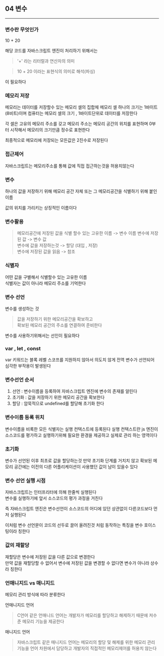## 04 변수

---

### 변수란 무엇인가

10 + 20

해당 코드를 자바스크립트 엔진이 처리하기 위해서는

> '+' 라는 리터럴과 연산자의 의미

> 10 + 20 이라는 표현식의 의미로 해석(파싱)

이 필요하다

### 메모리 저장

메모리는 데이터를 저장할수 있는 메모리 셀의 집합체
메모리 셀 하나의 크기는 1바이트(8비트)이며 컴퓨터는 메모리 셀의 크기 , 1바이트단위로 데이터를 저장한다

각 셀은 고유의 메모리 주소를 갖고 메모리 주소는 메모리 공간의 위치를 표현하며 0부터 시작해서 메모리의 크기만큼 정수로 표현한다

최종적으로 메모리에 저장되는 모든값은 2진수로 저장된다

### 접근제어

자바스크립트는 메모리주소를 통해 값에 직접 접근하는것을 허용치않는다

### 변수

하나의 값을 저장하기 위해 메모리 공간 자체 또는 그 메모리공간을 식별하기 위해 붙인 이름

값의 위치를 가리키는 상징적인 이름이다

### 변수활용

> 메모리공간에 저장된 값을 식별 할수 있는 고유한 이름 -> 변수 이름
> 변수에 저장된 값 -> 변수 값 <br>
> 변수에 값을 저장하는것 -> 할당 (대입 , 저장) <br>
> 변수에 저장된 값을 읽음 -> 참조

### 식별자

어떤 값을 구별해서 식별할수 있는 고유한 이름 <br>
식별자는 값이 아니라 메모리 주소를 기억한다

### 변수 선언

변수를 생성하는 것 <br>

> 값을 저장하기 위한 메모리공간을 확보하고 <br>
> 확보된 메모리 공간의 주소를 연결하여 준비한다

변수를 사용하기위해서는 선인이 필요하다

### var , let , const

var 키워드는 블록 레벨 스코프를 지원하지 않아서 의도치 않게 전역 변수가 선언되어 심각한 부작용이 발생된다

### 변수선언 순서

1. 선언 : 변수이름을 등록하여 자바스크립트 엔진에 변수의 존재를 알린다
2. 초기화 : 값을 저장하기 위한 메모리 공간을 확보한다
3. 할당 : 암묵적으로 undefined를 할당해 초기화 한다

### 변수이름 등록 위치

변수이름을 비록한 모든 식별자는 실행 컨텍스트에 등록된다
실행 컨텍스트란 js 엔진이 소스코드를 평가하고 실행하기위해 필요한 환경을 제공하고 실제로 관리 하는 영역이다

### 초기화

변수가 선언된 이후 최초로 값을 할당하는것
만약 초기화 단계를 거치치 않고 확보된 메모리 공간에는 이전의 다른 어플리케이션이 사용했던 값이 남이 있을수 있다

### 변수 선언 실행 시점

자바스크립트는 인터프리터에 의해 한줄씩 실행된다 <br>
변수를 실행하기에 앞서 소스코드의 평가 과정을 거친다 <br>

즉 자바스크립트 엔진은 변수선언이 소스코드의 어디에 있던 상관없이 다른코드보다 먼저 실행된다

이처럼 변수 선언문이 코드의 선두로 끌어 올려진것 처럼 동작하는 특징을 변수 호이스팅이라 칭한다

### 값의 재할당

재할당은 변수에 저장된 값을 다른 값으로 변경한다 <br>
만약 값을 재할당할 수 없어서 변수에 저장된 값을 변경할 수 없다면 변수가 아니라 상수라 칭한다

### 언매니지드 vs 매니지드

메모리 관리 방식에 따라 분류한다 <br>

언매니지드 언어

> C언어 같은 언매니드 언어는 개발자가 메모리를 할당하고 해제하기 때문에 저수준 메모리 기능을 제공한다

매니지드 언어

> 자바스크립트 같은 매니지드 언어는 메모리의 할당 및 해제를 위한 메모리 관리 기능을 언어 차원에서 담당하고 개발자의 직접적인 메모리제어를 허용치 않는다
